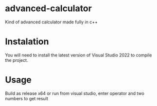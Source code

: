 # advanced-calculator
Kind of advanced calculator made fully in c++

# Instalation
You will need to install the latest version of Visual Studio 2022 to compile the project.

# Usage
Build as release x64 or run from visual studio, enter operator and two numbers to get result
